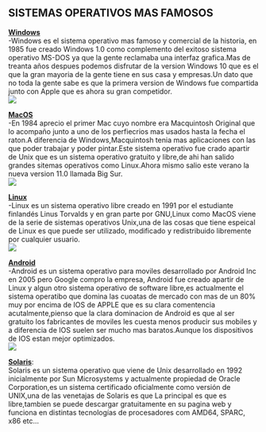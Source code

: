 ## __SISTEMAS OPERATIVOS MAS FAMOSOS__  

[**Windows**](https://es.wikipedia.org/wiki/Microsoft_Windows)  
-Windows es el sistema operativo mas famoso y comercial de la historia, en 1985 fue creado Windows 1.0 como complemento del exitoso sistema operativo MS-DOS ya que la gente reclamaba una interfaz grafica.Mas de treanta años despues podemos disfrutar de la version Windows 10 que es el que la gran mayoria de la gente tiene en sus casa y empresas.Un dato que no toda la gente sabe es que la primera version de Windows fue compartida junto con Apple que es ahora su gran competidor.    
![](https://upload.wikimedia.org/wikipedia/commons/thumb/8/8d/Windows_darkblue_2012.svg/245px-Windows_darkblue_2012.svg.png)  

[**MacOS**](https://www.k-tuin.com/blog/historia-visual-macos)  
-En 1984 aprecio el primer Mac cuyo nombre era Macquintosh Original que lo acompaño junto a uno de los perfiecrios mas usados hasta la fecha el raton.A diferencia de Windows,Macquintosh tenia mas aplicaciones con las que poder trabajar y poder pintar.Este sistema operativo fue crado apartir de Unix que es un sistema operativo gratuito y libre,de ahi han salido grandes sitemas operativos como Linux.Ahora mismo salio este verano la nueva version 11.0 llamada Big Sur.  
![](https://upload.wikimedia.org/wikipedia/commons/thumb/7/71/Finder_icon_macOS_Yosemite.png/120px-Finder_icon_macOS_Yosemite.png)  

[**Linux**](https://es.wikipedia.org/wiki/GNU/Linux)   
-Linux es un sistema operativo libre creado en 1991 por el estudiante finlandés Linus Torvalds y en gran parte por GNU,Linux como MacOS viene de la serie de sistemas operativos Unix,una de las cosas que tiene espeical de Linux es que puede ser utilizado, modificado y redistribuido libremente por cualquier usuario.  
![](https://cdn.icon-icons.com/icons2/1159/PNG/256/linux_81610.png)  

[**Android**](https://es.wikipedia.org/wiki/Android)    
-Android es un sistema operativo para moviles desarrollado por Android Inc en 2005 pero Google compro la empresa, Android fue creado apartir de Linux y algun otro sistema operativo de software libre,es actualmente el sistema operatibo que domina las cuoatas de mercado con mas de un 80% muy por encima de IOS de APPLE que es su clara comentencia acutalmente,pienso que la clara dominacion de Android es que al ser gratuito los fabricantes de moviles les cuesta menos producir sus mobiles y a diferencia de IOS suelen ser mucho mas baratos.Aunque los dispositivos de IOS estan mejor optimizados.  
![](https://cdn.icon-icons.com/icons2/195/PNG/256/OS_Android_23487.png)  

[**Solaris**](https://es.wikipedia.org/wiki/Solaris_(sistema_operativo)):  
Solaris es un sistema operativo que viene de Unix desarrollado en 1992 inicialmente por Sun Microsystems y actualmente propiedad de Oracle Corporation,es un sistema certificado oficialmente como versión de UNIX,una de las venetajas de Solaris es que La principal es que es libre,tambien se puede descargar gratuitamente en su pagina web y funciona en  distintas tecnologías de procesadores com AMD64, SPARC, x86 etc...  
[](https://alternative.me/media/256/oracle-solaris-icon-xza960tzgqcuv58i-c.png)

